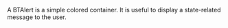 A BTAlert is a simple colored container. It is useful to display a state-related message to the user.